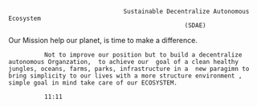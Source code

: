                                     Sustainable Decentralize Autonomous Ecosystem
                                                     (SDAE)
                                                     
                                                     
   Our Mission help our planet, is time to make a difference.
   
              Not to improve our position but to build a decentralize autonomous Organzation,  to achieve our  goal of a clean healthy  jungles, oceans, farms, parks, infrastructure in a  new paragimn to bring simplicity to our lives with a more structure environment , simple goal in mind take care of our ECOSYSTEM.
              
              11:11
